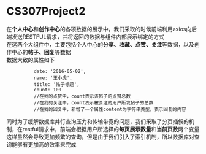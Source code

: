 # CS307Project2
在**个人中心**和**创作中心**的各项数据的展示中，我们采取的时候前端利用axios向后端发送RESTFUL请求，并将返回的数据与组件内部展示绑定的方式  
在这两个大组件中，主要包括个人中心的**分享、收藏、点赞、关注**等数据，以及创作中心的**帖子、回复**等数据  
数据大致的属性如下
```
          date: '2016-05-02',
          name: '王小虎',
          title: '帖子标题',
          count: 100
          //在我的点赞中，count表示该帖子的点赞总数
          //在我的关注中，count表示被关注的用户所发帖子的总数
          //在我的回复中，新增了一个属性content为字符串类型，表示回复的内容
```
同时为了缓解数据库并行查询压力和传输带宽的问题，我们采取了分页插叙的机制，在restful请求中，前端会根据用户所选择的**每页展示数量**和**当前页数**两个变量  
这样虽然会导致更加频繁的查询，但是由于我们引入了索引机制，所以数据库对查询能够有更加高的效率来完成  
